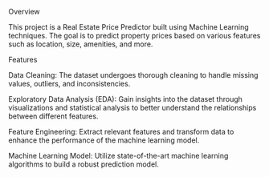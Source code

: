 
Overview 

This project is a Real Estate Price Predictor built using Machine Learning techniques. The goal is to predict property prices based on various features such as location, size, amenities, and more.



Features 

Data Cleaning: The dataset undergoes thorough cleaning to handle missing values, outliers, and inconsistencies.


Exploratory Data Analysis (EDA): Gain insights into the dataset through visualizations and statistical analysis to better understand the relationships between different features.


Feature Engineering: Extract relevant features and transform data to enhance the performance of the machine learning model.


Machine Learning Model: Utilize state-of-the-art machine learning algorithms to build a robust prediction model.


